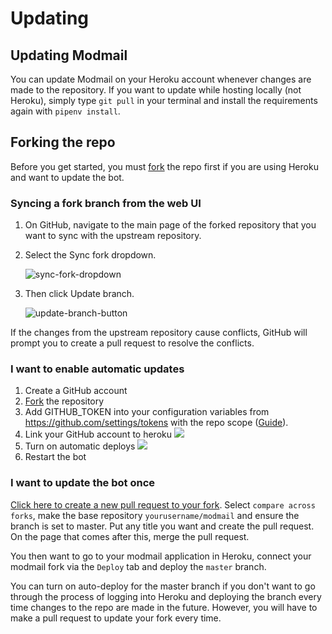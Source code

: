 # Updating

## Updating Modmail

You can update Modmail on your Heroku account whenever changes are made to the repository. If you want to update while hosting locally (not Heroku), simply type `git pull` in your terminal and install the requirements again with `pipenv install`.

## Forking the repo

Before you get started, you must [fork](https://github.com/modmail-dev/modmail/fork) the repo first if you are using Heroku and want to update the bot.

### Syncing a fork branch from the web UI

1. On GitHub, navigate to the main page of the forked repository that you want to sync with the upstream repository.
2.  Select the Sync fork dropdown.

    ![sync-fork-dropdown](https://user-images.githubusercontent.com/70805800/194696934-5333af5d-165e-4873-b5b7-bd01f0461185.png)
3.  Then click Update branch.

    ![update-branch-button](https://user-images.githubusercontent.com/70805800/194696947-68891d50-a624-4901-a03d-e49564852a23.png)

If the changes from the upstream repository cause conflicts, GitHub will prompt you to create a pull request to resolve the conflicts.

### I want to enable automatic updates

1. Create a GitHub account
2. [Fork](https://github.com/modmail-dev/modmail/fork) the repository
3. Add GITHUB\_TOKEN into your configuration variables from https://github.com/settings/tokens with the repo scope ([Guide](https://github.com/modmail-dev/modmail/wiki/Installation-\(cont.\)#4-how-to-obtain-your-github\_token---required-for-the-update-command-)).
4. Link your GitHub account to heroku ![](https://i.imgur.com/qjWraS0.png)
5. Turn on automatic deploys ![](https://i.imgur.com/jgUVl7f.png)
6. Restart the bot

### I want to update the bot once

[Click here to create a new pull request to your fork](https://github.com/modmail-dev/modmail/pull/new/master). Select `compare across forks`, make the base repository `yourusername/modmail` and ensure the branch is set to master. Put any title you want and create the pull request. On the page that comes after this, merge the pull request.

You then want to go to your modmail application in Heroku, connect your modmail fork via the `Deploy` tab and deploy the `master` branch.

You can turn on auto-deploy for the master branch if you don't want to go through the process of logging into Heroku and deploying the branch every time changes to the repo are made in the future. However, you will have to make a pull request to update your fork every time.
